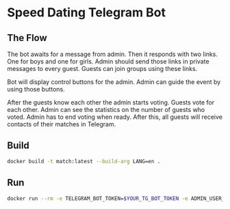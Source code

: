 # Speed Dating Telegram Bot

## The Flow

The bot awaits for a message from admin. 
Then it responds with two links. One for boys and one for girls.
Admin should send those links in private messages to every guest.
Guests can join groups using these links.

Bot will display control buttons for the admin. 
Admin can guide the event by using those buttons.

After the guests know each other the admin starts voting.
Guests vote for each other.
Admin can see the statistics on the number of guests who voted.
Admin has to end voting when ready.
After this, all guests will receive contacts of their matches in Telegram.

## Build

```sh
docker build -t match:latest --build-arg LANG=en .
```

## Run

```sh
docker run --rm -e TELEGRAM_BOT_TOKEN=$YOUR_TG_BOT_TOKEN -e ADMIN_USER_NAME=$YOUR_TG_USERNAME -e DEBUG=false match:latest
```
